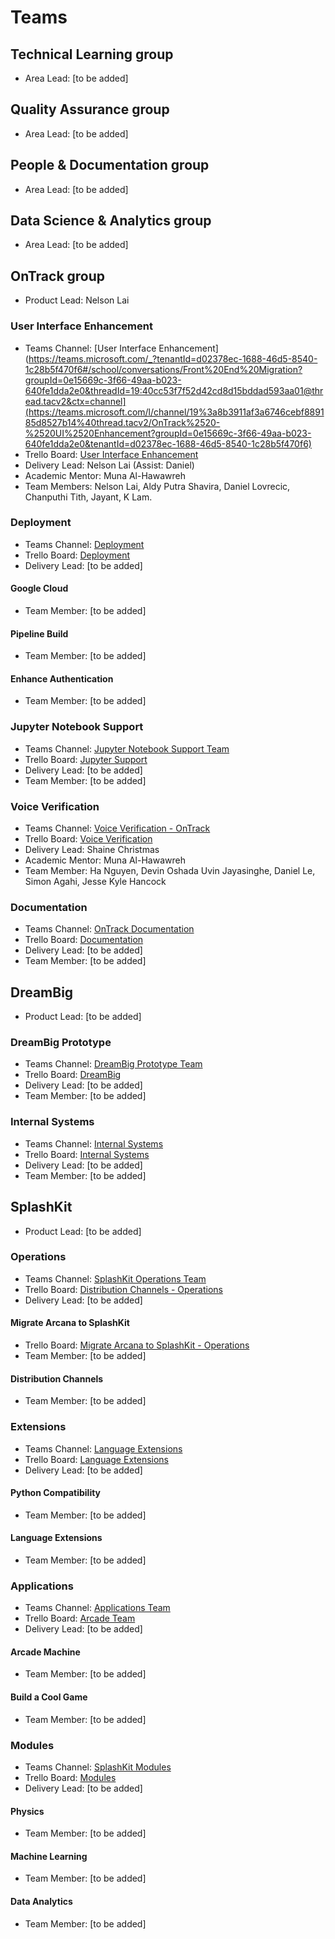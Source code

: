# Teams

## Technical Learning group

- Area Lead: [to be added]

## Quality Assurance group

- Area Lead: [to be added]

## People & Documentation group

- Area Lead: [to be added]

## Data Science & Analytics group

- Area Lead: [to be added]

## OnTrack group

- Product Lead: Nelson Lai 

### User Interface Enhancement

- Teams Channel:
  [User Interface Enhancement](https://teams.microsoft.com/_?tenantId=d02378ec-1688-46d5-8540-1c28b5f470f6#/school/conversations/Front%20End%20Migration?groupId=0e15669c-3f66-49aa-b023-640fe1dda2e0&threadId=19:40cc53f7f52d42cd8d15bddad593aa01@thread.tacv2&ctx=channel](https://teams.microsoft.com/l/channel/19%3a8b3911af3a6746cebf889185d8527b14%40thread.tacv2/OnTrack%2520-%2520UI%2520Enhancement?groupId=0e15669c-3f66-49aa-b023-640fe1dda2e0&tenantId=d02378ec-1688-46d5-8540-1c28b5f470f6)
- Trello Board: [User Interface Enhancement](https://trello.com/b/pFPgCaIo/front-end-migration)
- Delivery Lead: Nelson Lai (Assist: Daniel)
- Academic Mentor: Muna Al-Hawawreh
- Team Members: Nelson Lai, Aldy Putra Shavira, Daniel Lovrecic, Chanputhi Tith, Jayant, K Lam.
  

### Deployment

- Teams Channel:
  [Deployment](https://teams.microsoft.com/_?tenantId=d02378ec-1688-46d5-8540-1c28b5f470f6#/school/conversations/Deployment?groupId=0e15669c-3f66-49aa-b023-640fe1dda2e0&threadId=19:42df0a88caed442a867bc8c41c25416d@thread.tacv2&ctx=channel)
- Trello Board: [Deployment](https://trello.com/b/dI1yx9A1/deployment)
- Delivery Lead: [to be added]

#### Google Cloud

- Team Member: [to be added]

#### Pipeline Build

- Team Member: [to be added]

#### Enhance Authentication

- Team Member: [to be added]

### Jupyter Notebook Support

- Teams Channel:
  [Jupyter Notebook Support Team](https://teams.microsoft.com/_?tenantId=d02378ec-1688-46d5-8540-1c28b5f470f6#/school/conversations/General?threadId=19:TfS2kJmJ0HXihVO4_9pXuxrzAN_4em5uQgIvQByzhWQ1@thread.tacv2&ctx=channel)
- Trello Board: [Jupyter Support](https://trello.com/b/3lWJEuDQ/jupyter-sypport)
- Delivery Lead: [to be added]
- Team Member: [to be added]

### Voice Verification

- Teams Channel:
  [Voice Verification - OnTrack](https://teams.microsoft.com/_?tenantId=d02378ec-1688-46d5-8540-1c28b5f470f6#/school/conversations/Voice%20Verification%20-%20OnTrack?groupId=0e15669c-3f66-49aa-b023-640fe1dda2e0&threadId=19:ea448ec4e26449a5b74e0d6dc9be71f4@thread.tacv2&ctx=channel)
- Trello Board: [Voice Verification](https://trello.com/b/lkRdh1Fp/voice-verification)
- Delivery Lead: Shaine Christmas
- Academic Mentor: Muna Al-Hawawreh
- Team Member: Ha Nguyen, Devin Oshada Uvin Jayasinghe, Daniel Le, Simon Agahi, Jesse Kyle Hancock

### Documentation

- Teams Channel:
  [OnTrack Documentation](https://teams.microsoft.com/l/channel/19%3arhz4yutH2rF0sJU-xbcqAIS-tZ59n3j2c5LMzqDdicA1%40thread.tacv2/General?groupId=215e9f4e-95e6-4a1a-84b7-489f22d4ecae&tenantId=d02378ec-1688-46d5-8540-1c28b5f470f6)
- Trello Board: [Documentation](https://trello.com/b/FHz8evJG/documentation)
- Delivery Lead: [to be added]
- Team Member: [to be added]

## DreamBig

- Product Lead: [to be added]

### DreamBig Prototype

- Teams Channel:
  [DreamBig Prototype Team](https://teams.microsoft.com/_?tenantId=d02378ec-1688-46d5-8540-1c28b5f470f6#/school/conversations/DreamBig%20Prototype%20Team?groupId=0e15669c-3f66-49aa-b023-640fe1dda2e0&threadId=19:71cf013320fb430db1e7427d9d7d61ad@thread.tacv2&ctx=channel)
- Trello Board: [DreamBig](https://trello.com/b/5hGRqxJO/dreambig)
- Delivery Lead: [to be added]
- Team Member: [to be added]

### Internal Systems

- Teams Channel:
  [Internal Systems](https://teams.microsoft.com/_?tenantId=d02378ec-1688-46d5-8540-1c28b5f470f6#/school/conversations/Internal%20Systems?groupId=0e15669c-3f66-49aa-b023-640fe1dda2e0&threadId=19:8778e877fdca4e899c42d52b1b1ead32@thread.tacv2&ctx=channel)
- Trello Board: [Internal Systems](https://trello.com/b/Y3chllnR/internal-systems)
- Delivery Lead: [to be added]
- Team Member: [to be added]

## SplashKit

- Product Lead: [to be added]

### Operations

- Teams Channel:
  [SplashKit Operations Team](https://teams.microsoft.com/_?tenantId=d02378ec-1688-46d5-8540-1c28b5f470f6#/school/conversations/SplashKit%20Operations%20Team?groupId=0e15669c-3f66-49aa-b023-640fe1dda2e0&threadId=19:845469c493864784b3de109e2da8060b@thread.tacv2&ctx=channel)
- Trello Board:
  [Distribution Channels - Operations](https://trello.com/b/uDYt4NJB/distribution-channels-operations)
- Delivery Lead: [to be added]

#### Migrate Arcana to SplashKit

- Trello Board:
  [Migrate Arcana to SplashKit - Operations](https://trello.com/b/23WxTlXO/migrate-arcana-to-splashkit-operations)
- Team Member: [to be added]

#### Distribution Channels

- Team Member: [to be added]

### Extensions

- Teams Channel:
  [Language Extensions](https://teams.microsoft.com/_?tenantId=d02378ec-1688-46d5-8540-1c28b5f470f6#/school/conversations/Language%20Extensions?threadId=19:b7feb53773244946936db2ee9df315f4@thread.tacv2&ctx=channel)
- Trello Board: [Language Extensions](https://trello.com/b/xIVeBYwU/language-extensions)
- Delivery Lead: [to be added]

#### Python Compatibility

- Team Member: [to be added]

#### Language Extensions

- Team Member: [to be added]

### Applications

- Teams Channel:
  [Applications Team](https://teams.microsoft.com/_?tenantId=d02378ec-1688-46d5-8540-1c28b5f470f6#/school/conversations/Applications%20Team?threadId=19:1a52251788de42edbda8153f1913bd90@thread.tacv2&ctx=channel)
- Trello Board: [Arcade Team](https://trello.com/b/cnMs1BW6/arcade-team)
- Delivery Lead: [to be added]

#### Arcade Machine

- Team Member: [to be added]

#### Build a Cool Game

- Team Member: [to be added]

### Modules

- Teams Channel:
  [SplashKit Modules](https://teams.microsoft.com/_?tenantId=d02378ec-1688-46d5-8540-1c28b5f470f6#/school/conversations/SplashKit%20Modules?groupId=0e15669c-3f66-49aa-b023-640fe1dda2e0&threadId=19:3abb0a52353b436db927e16d3c152903@thread.tacv2&ctx=channel)
- Trello Board: [Modules](https://trello.com/b/SKqf30oS/modules)
- Delivery Lead: [to be added]

#### Physics

- Team Member: [to be added]

#### Machine Learning

- Team Member: [to be added]

#### Data Analytics

- Team Member: [to be added]
